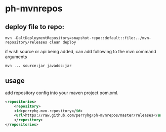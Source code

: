 # ph-mvnrepos 
## deploy file to repo:
```Shell
mvn -DaltDeploymentRepository=snapshot-repo::default::file:../mvn-repository/releases clean deploy
```
if wish source or api being added, can add following to the mvn command arguments
```
mvn ... source:jar javadoc:jar
```

## usage

add repository config into your maven project pom.xml.

```xml
<repositories>
    <repository>
	<id>perryhg-mvn-repository</id>
	<url>https://raw.github.com/perryhg/ph-mvnrepos/master/releases</url>
    </repository>
</repositories>
```